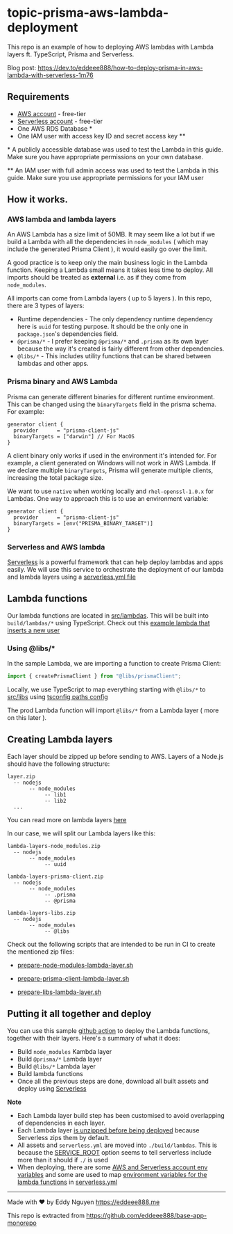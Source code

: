# topic-prisma-aws-lambda-deployment

This repo is an example of how to deploying AWS lambdas with Lambda layers ft. TypeScript, Prisma and Serverless.

Blog post: https://dev.to/eddeee888/how-to-deploy-prisma-in-aws-lambda-with-serverless-1m76

## Requirements

- [AWS account](https://aws.amazon.com/account/) - free-tier
- [Serverless account](https://www.serverless.com/) - free-tier
- One AWS RDS Database \*
- One IAM user with access key ID and secret access key \*\*

\* A publicly accessible database was used to test the Lambda in this guide. Make sure you have appropriate permissions on your own database.

\*\* An IAM user with full admin access was used to test the Lambda in this guide. Make sure you use appropriate permissions for your IAM user

## How it works.

### AWS lambda and lambda layers

An AWS Lambda has a size limit of 50MB. It may seem like a lot but if we build a Lambda with all the dependencies in `node_modules` ( which may include the generated Prisma Client ), it would easily go over the limit.

A good practice is to keep only the main business logic in the Lambda function. Keeping a Lambda small means it takes less time to deploy. All imports should be treated as **external** i.e. as if they come from `node_modules`.

All imports can come from Lambda layers ( up to 5 layers ). In this repo, there are 3 types of layers:

- Runtime dependencies - The only dependency runtime dependency here is `uuid` for testing purpose. It should be the only one in `package.json`'s dependencies field.
- `@prisma/*` - I prefer keeping `@prisma/*` and `.prisma` as its own layer because the way it's created is fairly different from other dependencies.
- `@libs/*` - This includes utility functions that can be shared between lambdas and other apps.

### Prisma binary and AWS Lambda

Prisma can generate different binaries for different runtime environment. This can be changed using the `binaryTargets` field in the prisma schema. For example:

```
generator client {
  provider      = "prisma-client-js"
  binaryTargets = ["darwin"] // For MacOS
}
```

A client binary only works if used in the environment it's intended for. For example, a client generated on Windows will not work in AWS Lambda. If we declare multiple `binaryTargets`, Prisma will generate multiple clients, increasing the total package size.

We want to use `native` when working locally and `rhel-openssl-1.0.x` for Lambdas. One way to approach this is to use an environment variable:

```
generator client {
  provider      = "prisma-client-js"
  binaryTargets = [env("PRISMA_BINARY_TARGET")]
}
```

### Serverless and AWS lambda

[Serverless](https://www.serverless.com/) is a powerful framework that can help deploy lambdas and apps easily. We will use this service to orchestrate the deployment of our lambda and lambda layers using a [serverless.yml file](./serverless.yml)

## Lambda functions

Our lambda functions are located in [src/lambdas](./src/lambdas). This will be built into `build/lambdas/*` using TypeScript. Check out this [example lambda that inserts a new user](./src/lambdas/insertUser/handler.ts)

### Using @libs/\*

In the sample Lambda, we are importing a function to create Prisma Client:

```ts
import { createPrismaClient } from "@libs/prismaClient";
```

Locally, we use TypeScript to map everything starting with `@libs/*` to [src/libs](./src/libs) using [tsconfig paths config](https://github.com/eddeee888/topic-prisma-aws-lambda-deployment/blob/a80ad9ba5131b31ee321a23777a2c5f83332059d/tsconfig.json#L6-L8)

The prod Lambda function will import `@libs/*` from a Lambda layer ( more on this later ).

## Creating Lambda layers

Each layer should be zipped up before sending to AWS. Layers of a Node.js should have the following structure:

```
layer.zip
  -- nodejs
       -- node_modules
            -- lib1
            -- lib2
  ...
```

You can read more on lambda layers [here](https://docs.aws.amazon.com/lambda/latest/dg/configuration-layers.html)

In our case, we will split our Lambda layers like this:

```
lambda-layers-node_modules.zip
  -- nodejs
       -- node_modules
            -- uuid
```

```
lambda-layers-prisma-client.zip
  -- nodejs
       -- node_modules
            -- .prisma
            -- @prisma
```

```
lambda-layers-libs.zip
  -- nodejs
       -- node_modules
            -- @libs
```

Check out the following scripts that are intended to be run in CI to create the mentioned zip files:

- [prepare-node-modules-lambda-layer.sh](./scripts/ci/prepare-node-modules-lambda-layer.sh)

- [prepare-prisma-client-lambda-layer.sh](./scripts/ci/prepare-prisma-client-lambda-layer.sh)

- [prepare-libs-lambda-layer.sh](./scripts/ci/prepare-libs-lambda-layer.sh)

## Putting it all together and deploy

You can use this sample [github action](./.github/workflows/deploy-lambdas.yml) to deploy the Lambda functions, together with their layers. Here's a summary of what it does:

- Build `node_modules` Kambda layer
- Build `@prisma/*` Lambda layer
- Build `@libs/*` Lambda layer
- Build lambda functions
- Once all the previous steps are done, download all built assets and deploy using [Serverless](./serverless.yml)

**Note**

- Each Lambda layer build step has been customised to avoid overlapping of dependencies in each layer.
- Each Lambda layer [is unzipped before being deployed](https://github.com/eddeee888/topic-prisma-aws-lambda-deployment/blob/1738d2ae2e1a6a44b45eefb76bc19d02254b4c41/.github/workflows/deploy-lambdas.yml#L151-L158) because Serverless zips them by default.
- All assets and `serverless.yml` are moved into `./build/lambdas`. This is because the [SERVICE_ROOT](https://github.com/eddeee888/topic-prisma-aws-lambda-deployment/blob/a80ad9ba5131b31ee321a23777a2c5f83332059d/.github/workflows/deploy-lambdas.yml#L168) option seems to tell serverless include more than it should if `./` is used
- When deploying, there are some [AWS and Serverless account env variables](https://github.com/eddeee888/topic-prisma-aws-lambda-deployment/blob/a80ad9ba5131b31ee321a23777a2c5f83332059d/.github/workflows/deploy-lambdas.yml#L169-L171) and some are used to map [environment variables for the lambda functions](https://github.com/eddeee888/topic-prisma-aws-lambda-deployment/blob/a80ad9ba5131b31ee321a23777a2c5f83332059d/.github/workflows/deploy-lambdas.yml#L172-L174) in [serverless.yml](https://github.com/eddeee888/topic-prisma-aws-lambda-deployment/blob/a80ad9ba5131b31ee321a23777a2c5f83332059d/serverless.yml#L32-L33)

---

Made with ❤️ by Eddy Nguyen
https://eddeee888.me

This repo is extracted from https://github.com/eddeee888/base-app-monorepo
